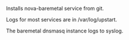 Installs nova-baremetal service from git.

Logs for most services are in /var/log/upstart.

The baremetal dnsmasq instance logs to syslog.

